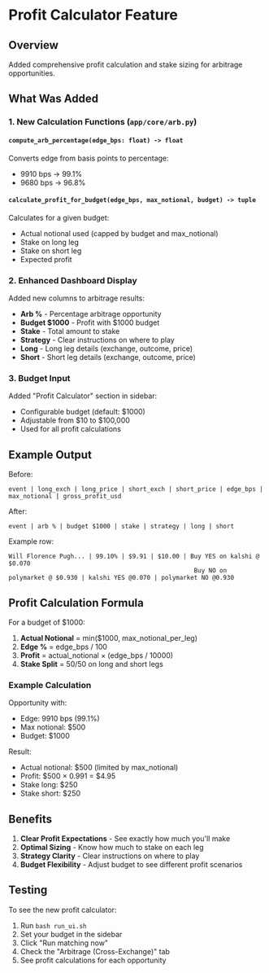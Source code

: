 # Profit Calculator Feature

## Overview
Added comprehensive profit calculation and stake sizing for arbitrage opportunities.

## What Was Added

### 1. New Calculation Functions (`app/core/arb.py`)

#### `compute_arb_percentage(edge_bps: float) -> float`
Converts edge from basis points to percentage:
- 9910 bps → 99.1%
- 9680 bps → 96.8%

#### `calculate_profit_for_budget(edge_bps, max_notional, budget) -> tuple`
Calculates for a given budget:
- Actual notional used (capped by budget and max_notional)
- Stake on long leg
- Stake on short leg  
- Expected profit

### 2. Enhanced Dashboard Display

Added new columns to arbitrage results:
- **Arb %** - Percentage arbitrage opportunity
- **Budget $1000** - Profit with $1000 budget
- **Stake** - Total amount to stake
- **Strategy** - Clear instructions on where to play
- **Long** - Long leg details (exchange, outcome, price)
- **Short** - Short leg details (exchange, outcome, price)

### 3. Budget Input

Added "Profit Calculator" section in sidebar:
- Configurable budget (default: $1000)
- Adjustable from $10 to $100,000
- Used for all profit calculations

## Example Output

Before:
```
event | long_exch | long_price | short_exch | short_price | edge_bps | max_notional | gross_profit_usd
```

After:
```
event | arb % | budget $1000 | stake | strategy | long | short
```

Example row:
```
Will Florence Pugh... | 99.10% | $9.91 | $10.00 | Buy YES on kalshi @ $0.070
                                                   Buy NO on polymarket @ $0.930 | kalshi YES @0.070 | polymarket NO @0.930
```

## Profit Calculation Formula

For a budget of $1000:
1. **Actual Notional** = min($1000, max_notional_per_leg)
2. **Edge %** = edge_bps / 100
3. **Profit** = actual_notional × (edge_bps / 10000)
4. **Stake Split** = 50/50 on long and short legs

### Example Calculation

Opportunity with:
- Edge: 9910 bps (99.1%)
- Max notional: $500
- Budget: $1000

Result:
- Actual notional: $500 (limited by max_notional)
- Profit: $500 × 0.991 = $4.95
- Stake long: $250
- Stake short: $250

## Benefits

1. **Clear Profit Expectations** - See exactly how much you'll make
2. **Optimal Sizing** - Know how much to stake on each leg
3. **Strategy Clarity** - Clear instructions on where to play
4. **Budget Flexibility** - Adjust budget to see different profit scenarios

## Testing

To see the new profit calculator:
1. Run `bash run_ui.sh`
2. Set your budget in the sidebar
3. Click "Run matching now"
4. Check the "Arbitrage (Cross-Exchange)" tab
5. See profit calculations for each opportunity

